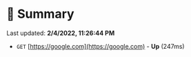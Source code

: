 # 📖 Summary
Last updated: **2/4/2022, 11:26:44 PM**

- `GET` [https://google.com](https://google.com) - **Up** (247ms)
